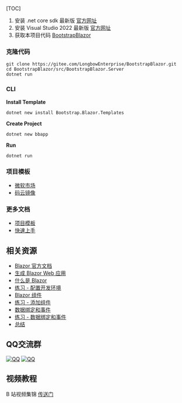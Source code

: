 [TOC]

1. 安装 .net core sdk 最新版 [官方网址](https://gitee.com/link?target=http%3A%2F%2Fwww.microsoft.com%2Fnet%2Fdownload)
2. 安装 Visual Studio 2022 最新版 [官方网址](https://gitee.com/link?target=https%3A%2F%2Fvisualstudio.microsoft.com%2Fvs%2Fgetting-started%2F)
3. 获取本项目代码 [BootstrapBlazor](https://gitee.com/LongbowEnterprise/BootstrapBlazor)

### 克隆代码

```
git clone https://gitee.com/LongbowEnterprise/BootstrapBlazor.git
cd BootstrapBlazor/src/BootstrapBlazor.Server
dotnet run
```

### CLI

**Install Template**

```
dotnet new install Bootstrap.Blazor.Templates
```

**Create Project**

```
dotnet new bbapp
```

**Run**

```
dotnet run
```

### 项目模板

- [微软市场](https://gitee.com/link?target=https%3A%2F%2Fmarketplace.visualstudio.com%2Fitems%3FitemName%3DLongbow.BootstrapBlazorUITemplate)
- [码云镜像](https://gitee.com/LongbowEnterprise/BootstrapBlazorVsix/raw/master/dist/BootstrapBlazor.UITemplate.vsix)

### 更多文档

- [项目模板](https://gitee.com/link?target=https%3A%2F%2Fwww.blazor.zone%2Ftemplate)
- [快速上手](https://gitee.com/link?target=https%3A%2F%2Fwww.blazor.zone%2Finstall-server)

## 相关资源

- [Blazor 官方文档](https://gitee.com/link?target=https%3A%2F%2Fdocs.microsoft.com%2Fzh-cn%2Faspnet%2Fcore%2Fblazor%2F%3FWT.mc_id%3DDT-MVP-5004174)
- [生成 Blazor Web 应用](https://gitee.com/link?target=https%3A%2F%2Fdocs.microsoft.com%2Fzh-cn%2Flearn%2Fmodules%2Fbuild-blazor-webassembly-visual-studio-code%2F%3FWT.mc_id%3DDT-MVP-5004174)
- [什么是 Blazor](https://gitee.com/link?target=https%3A%2F%2Fdocs.microsoft.com%2Fzh-cn%2Flearn%2Fmodules%2Fbuild-blazor-webassembly-visual-studio-code%2F2-understand-blazor-webassembly%3FWT.mc_id%3DDT-MVP-5004174)
- [练习 - 配置开发环境](https://gitee.com/link?target=https%3A%2F%2Fdocs.microsoft.com%2Fzh-cn%2Flearn%2Fmodules%2Fbuild-blazor-webassembly-visual-studio-code%2F3-exercise-configure-enviromnent%3FWT.mc_id%3DDT-MVP-5004174)
- [Blazor 组件](https://gitee.com/link?target=https%3A%2F%2Fdocs.microsoft.com%2Fzh-cn%2Flearn%2Fmodules%2Fbuild-blazor-webassembly-visual-studio-code%2F4-blazor-components%3FWT.mc_id%3DDT-MVP-5004174)
- [练习 - 添加组件](https://gitee.com/link?target=https%3A%2F%2Fdocs.microsoft.com%2Fzh-cn%2Flearn%2Fmodules%2Fbuild-blazor-webassembly-visual-studio-code%2F5-exercise-add-component%3FWT.mc_id%3DDT-MVP-5004174)
- [数据绑定和事件](https://gitee.com/link?target=https%3A%2F%2Fdocs.microsoft.com%2Fzh-cn%2Flearn%2Fmodules%2Fbuild-blazor-webassembly-visual-studio-code%2F6-csharp-razor-binding%3FWT.mc_id%3DDT-MVP-5004174)
- [练习 - 数据绑定和事件](https://gitee.com/link?target=https%3A%2F%2Fdocs.microsoft.com%2Fzh-cn%2Flearn%2Fmodules%2Fbuild-blazor-webassembly-visual-studio-code%2F7-exercise-razor-binding%3FWT.mc_id%3DDT-MVP-5004174)
- [总结](https://gitee.com/link?target=https%3A%2F%2Fdocs.microsoft.com%2Fzh-cn%2Flearn%2Fmodules%2Fbuild-blazor-webassembly-visual-studio-code%2F8-summary%3FWT.mc_id%3DDT-MVP-5004174)

## QQ交流群

[![QQ](https://img.shields.io/badge/QQ-795206915-green.svg?logo=tencent%20qq&logoColor=red)](https://gitee.com/link?target=https%3A%2F%2Fqm.qq.com%2Fcgi-bin%2Fqm%2Fqr%3Fk%3D1-jF9-5WA_3GFiJgXem2U_AQfqbdyOlV%26jump_from%3Dwebapi) [![QQ](https://img.shields.io/badge/QQ-675147445-green.svg?logo=tencent%20qq&logoColor=red)](https://gitee.com/link?target=https%3A%2F%2Fqm.qq.com%2Fcgi-bin%2Fqm%2Fqr%3Fk%3DGeker7hCXK0HC-J8_974645j_n6w0OE0%26jump_from%3Dwebapi)

## 视频教程

B 站视频集锦 [传送门](https://gitee.com/link?target=https%3A%2F%2Fspace.bilibili.com%2F660853738%2Fchannel%2Findex)